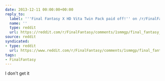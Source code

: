 ```yaml
---
date: 2013-12-11 00:00:00+00:00
reply_to:
  label: '''Final Fantasy X HD Vita Twin Pack paid off!'' on /r/FinalFantasy'
  name: ''
  type: reddit
  url: https://reddit.com/r/FinalFantasy/comments/1smmgp/final_fantasy_x_hd_vita_twin_pack_paid_off/
source: reddit
syndicated:
- type: reddit
  url: https://www.reddit.com/r/FinalFantasy/comments/1smmgp/final_fantasy_x_hd_vita_twin_pack_paid_off/cdz3o40/
tags:
- FinalFantasy
---
```


I don't get it